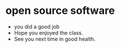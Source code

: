 # open source software

- you did a good job
- Hope you enjoyed the class.
- See you next time in good health.
